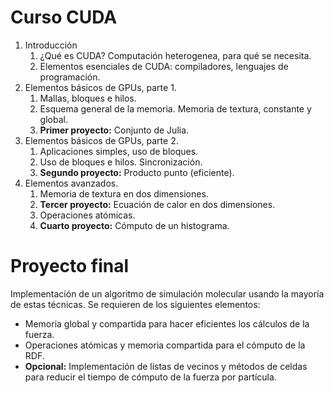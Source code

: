 # Curso CUDA

1. Introducción
   1. ¿Qué es CUDA? Computación heterogenea, para qué se necesita.
   2. Elementos esenciales de CUDA: compiladores, lenguajes de programación.
2. Elementos básicos de GPUs, parte 1.
   1. Mallas, bloques e hilos.
   2. Esquema general de la memoria. Memoria de textura, constante y global.
   3. **Primer proyecto:** Conjunto de Julia.
3. Elementos básicos de GPUs, parte 2.
   1. Aplicaciones simples, uso de bloques.
   2. Uso de bloques e hilos. Sincronización.
   3. **Segundo proyecto:** Producto punto (eficiente).
4. Elementos avanzados.
   1. Memoria de textura en dos dimensiones.
   2. **Tercer proyecto:** Ecuación de calor en dos dimensiones.
   3. Operaciones atómicas.
   4. **Cuarto proyecto:** Cómputo de un histograma.

# Proyecto final

Implementación de un algoritmo de simulación molecular usando la mayoría de estas
técnicas.
Se requieren de los siguientes elementos:

- Memoria global y compartida para hacer eficientes los cálculos de la fuerza.
- Operaciones atómicas y memoria compartida para el cómputo de la RDF.
- **Opcional:** Implementación de listas de vecinos y métodos de celdas para reducir el tiempo de cómputo de la fuerza por partícula.
